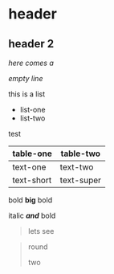 # header

## header 2

*here comes a*

*empty line*

this is a list

- list-one
- list-two

test

|table-one|table-two|
|--------------|--------------|
|text-one|text-two|
|text-short|text-super|

bold **big** bold

italic ***and*** bold

> lets see

> round
>
> two

